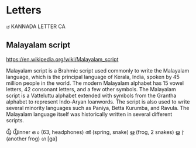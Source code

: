 # Letters

ಚ KANNADA LETTER CA




## Malayalam script
https://en.wikipedia.org/wiki/Malayalam_script

Malayalam script is a Brahmic script used commonly to write the Malayalam language, which is the principal language of Kerala, India, spoken by 45 million people in the world. The modern Malayalam alphabet has 15 vowel letters, 42 consonant letters, and a few other symbols. The Malayalam script is a Vatteluttu alphabet extended with symbols from the Grantha alphabet to represent Indo-Aryan loanwords. The script is also used to write several minority languages such as Paniya, Betta Kurumba, and Ravula. The Malayalam language itself was historically written in several different scripts.

Ⳃ           Ⳃinner
ഒ   `o`    (63, headphones)
ൽ           (spring, snake)
ഋ           (frog, 2 snakes)
ൠ   `r̥̄`     (another frog)
ഗ   [ga]
